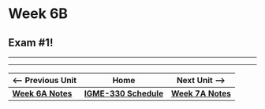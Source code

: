 # Week 6B

## Exam #1!

<hr><hr>

| <-- Previous Unit | Home | Next Unit -->
| --- | --- | --- 
| [**Week 6A Notes**](06A.md)     |  [**IGME-330 Schedule**](../schedule.md) | [**Week 7A Notes**](07A.md) 
